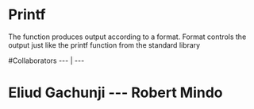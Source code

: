 # Printf

The function produces output according to a format. Format controls the output
just like the printf function from the standard library

#Collaborators
--- | ---
# Eliud Gachunji --- Robert Mindo